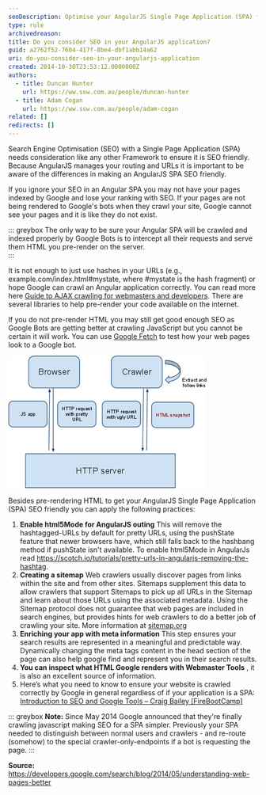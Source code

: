 ```yaml
---
seoDescription: Optimise your AngularJS Single Page Application (SPA) for search engines by pre-rendering HTML and using libraries to help Google bots crawl your site correctly.
type: rule
archivedreason:
title: Do you consider SEO in your AngularJS application?
guid: a2762f52-7604-417f-8be4-dbf1abb14a62
uri: do-you-consider-seo-in-your-angularjs-application
created: 2014-10-30T23:53:12.0000000Z
authors:
  - title: Duncan Hunter
    url: https://ww.ssw.com.au/people/duncan-hunter
  - title: Adam Cogan
    url: https://ww.ssw.com.au/people/adam-cogan
related: []
redirects: []
---
```


Search Engine Optimisation (SEO) with a Single Page Application (SPA) needs consideration like any other Framework to ensure it is SEO friendly. Because AngularJS manages your routing and URLs it is important to be aware of the differences in making an AngularJS SPA SEO friendly.

<!--endintro-->

If you ignore your SEO in an Angular SPA you may not have your pages indexed by Google and lose your ranking with SEO. If your pages are not being rendered to Google's bots when they crawl your site, Google cannot see your pages and it is like they do not exist.

::: greybox
The only way to be sure your Angular SPA will be crawled and indexed properly by Google Bots is to intercept all their requests and serve them HTML you pre-render on the server.  
:::

It is not enough to just use hashes in your URLs (e.g., example&#46;com/index.html#mystate, where #mystate is the hash fragment) or hope Google can crawl an Angular application correctly. You can read more here [Guide to AJAX crawling for webmasters and developers](https://developers.google.com/webmasters/ajax-crawling/docs/getting-started). There are several libraries to help pre-render your code available on the internet.

If you do not pre-render HTML you may still get good enough SEO as Google Bots are getting better at crawling JavaScript but you cannot be certain it will work. You can use [Google Fetch](https://www.google.com/webmasters/tools/googlebot-fetch) to test how your web pages look to a Google bot.

![Figure: How to configure your site to pre-render HTML for Google bots.](seo_for_angular-diagram.png)

Besides pre-rendering HTML to get your AngularJS Single Page Application (SPA) SEO friendly you can apply the following practices:

1. **Enable html5Mode for AngularJS outing**
   This will remove the hashtagged-URLs by default for pretty URLs, using the pushState feature that newer browsers have, which still falls back to the hashbang method if pushState isn't available. To enable html5Mode in AngularJs read https://scotch.io/tutorials/pretty-urls-in-angularjs-removing-the-hashtag.
2. **Creating a sitemap**
   Web crawlers usually discover pages from links within the site and from other sites. Sitemaps supplement this data to allow crawlers that support Sitemaps to pick up all URLs in the Sitemap and learn about those URLs using the associated metadata. Using the Sitemap protocol does not guarantee that web pages are included in search engines, but provides hints for web crawlers to do a better job of crawling your site. More information at [sitemap.org](http://www.sitemaps.org/protocol.html)
3. **Enriching your app with meta information**
   This step ensures your search results are represented in a meaningful and predictable way. Dynamically changing the meta tags content in the head section of the page can also help google find and represent you in their search results.
4. **You can inspect what HTML Google renders with Webmaster Tools** , it is also an excellent source of information.
5. Here’s what you need to know to ensure your website is crawled correctly by Google in general regardless of if your application is a SPA: [Introduction to SEO and Google Tools – Craig Bailey \[FireBootCamp\]](https://tv.ssw.com/5162/introduction-seo-google-tools-craig-bailey-firebootcamp)

::: greybox
**Note:** Since May 2014 Google announced that they're finally crawling javascript making SEO for a SPA simpler. Previously your SPA needed to distinguish between normal users and crawlers - and re-route (somehow) to the special crawler-only-endpoints if a bot is requesting the page.
:::

**Source:** https://developers.google.com/search/blog/2014/05/understanding-web-pages-better
